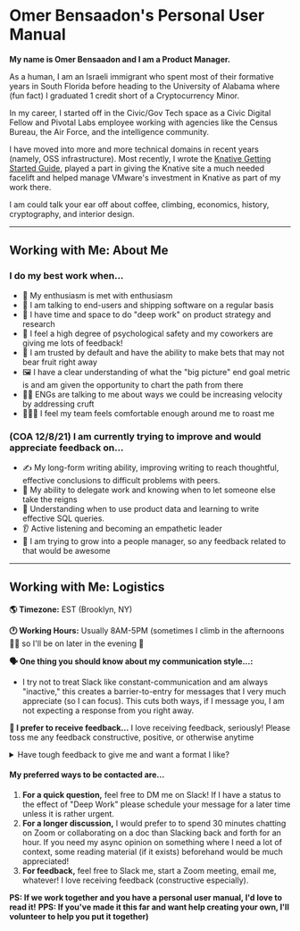 # Omer Bensaadon's Personal User Manual

**My name is Omer Bensaadon and I am a Product Manager.**

As a human, I am an Israeli immigrant who spent most of their formative years in South Florida before heading to the University of Alabama where (fun fact) I graduated 1 credit short of a Cryptocurrency Minor.

In my career, I started off in the Civic/Gov Tech space as a Civic Digital Fellow and Pivotal Labs employee working with agencies like the Census Bureau, the Air Force, and the intelligence community.

I have moved into more and more technical domains in recent years (namely, OSS infrastructure). Most recently, I wrote the [Knative Getting Started Guide](https://knative.dev/docs/getting-started/), played a part in giving the Knative site a much needed facelift and helped manage VMware's investment in Knative as part of my work there.

I am could talk your ear off about coffee, climbing, economics, history, cryptography, and interior design.

---

## Working with Me: About Me

### I do my best work when...
* 🤩 My enthusiasm is met with enthusiasm
* 🚀 I am talking to end-users and shipping software on a regular basis
* 🧠 I have time and space to do "deep work" on product strategy and research
* 💖 I feel a high degree of psychological safety and my coworkers are giving me lots of feedback!
* 🤝 I am trusted by default and have the ability to make bets that may not bear fruit right away
* 🖼 I have a clear understanding of what the "big picture" end goal metric is and am given the opportunity to chart the path from there
* 🧑‍💻 ENGs are talking to me about ways we could be increasing velocity by addressing cruft
* 👨🏻‍🚒 I feel my team feels comfortable enough around me to roast me


### (COA 12/8/21) I am currently trying to improve and would appreciate feedback on...
* ✍️ My long-form writing ability, improving writing to reach thoughtful, effective conclusions to difficult problems with peers.
* 👥 My ability to delegate work and knowing when to let someone else take the reigns
* 🧮 Understanding when to use product data and learning to write effective SQL queries.
* 👂 Active listening and becoming an empathetic leader
* 🤠 I am trying to grow into a people manager, so any feedback related to that would be awesome

---
## Working with Me: Logistics
**🌎 Timezone:** EST (Brooklyn, NY)

**🕐 Working Hours:** Usually 8AM-5PM (sometimes I climb in the afternoons 🧗🏼 so I'll be on later in the evening 🌚

**🗣 One thing you should know about my communication style...:**
- I try not to treat Slack like constant-communication and am always "inactive," this creates a barrier-to-entry for messages that I very much appreciate (so I can focus). This cuts both ways, if I message you, I am not expecting a response from you right away.

**🤌 I prefer to receive feedback...** I love receiving feedback, seriously! Please toss me any feedback constructive, positive, or otherwise anytime
<details>
<summary>Have tough feedback to give me and want a format I like? </summary>
I find the "Situation-Behavior-Impact-Result" format to work well for me.

When {SITUATION} happened you reacted by {BEHAVIOR} and that had {IMPACT} which created {NEGATIVE RESULT}.

</details>

#### My preferred ways to be contacted are...
1. **For a quick question,** feel free to DM me on Slack! If I have a status to the effect of "Deep Work" please schedule your message for a later time unless it is rather urgent.
2. **For a longer discussion,** I would prefer to to spend 30 minutes chatting on Zoom or collaborating on a doc than Slacking back and forth for an hour. If you need my async opinion on something where I need a lot of context, some reading material (if it exists) beforehand would be much appreciated!
3. **For feedback,** feel free to Slack me, start a Zoom meeting, email me, whatever! I love receiving feedback (constructive especially).

**PS: If we work together and you have a personal user manual, I'd love to read it!**
**PPS: If you've made it this far and want help creating your own, I'll volunteer to help you put it together)**
